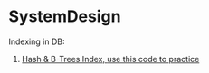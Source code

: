 # SystemDesign
Indexing in DB:
<ol>
  <li><a href="https://thwack.solarwinds.com/groups/data-driven/b/blog/posts/an-introduction-to-b-tree-and-hash-indexes-in-postgresql">Hash & B-Trees Index, <a href="https://github.com/Rajat-1786/SystemDesign/blob/main/HashIndex_practical.sql"> use this code to practice </li>
</ol>
